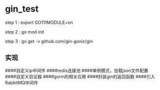 # gin_test

step 1 :
export GO111MODULE=on

step 2 :
go mod init

step 3 :
go get -v github.com/gin-gonic/gin


## 实现
####自定义ip中间件
####redis连接池
####单例模式，加载json文件配置
####自定义验证器
####gorm的相关应用
####封装gin的返回函数
####引入RabbitMQ中间件